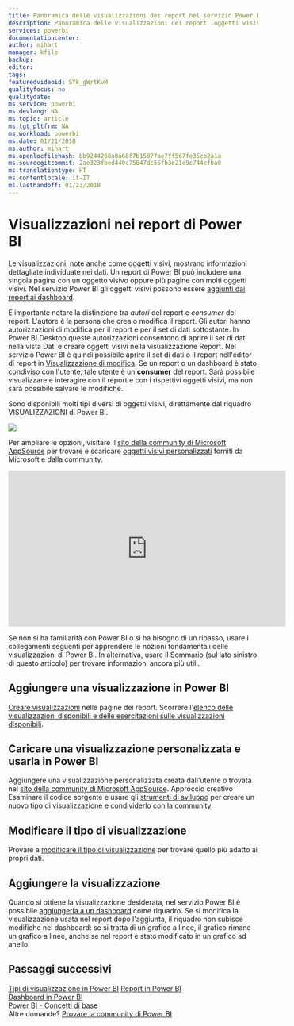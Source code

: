 ```yaml
---
title: Panoramica delle visualizzazioni dei report nel servizio Power BI e in Power BI Desktop
description: Panoramica delle visualizzazioni dei report (oggetti visivi) in Microsoft Power BI.
services: powerbi
documentationcenter: 
author: mihart
manager: kfile
backup: 
editor: 
tags: 
featuredvideoid: SYk_gWrtKvM
qualityfocus: no
qualitydate: 
ms.service: powerbi
ms.devlang: NA
ms.topic: article
ms.tgt_pltfrm: NA
ms.workload: powerbi
ms.date: 01/21/2018
ms.author: mihart
ms.openlocfilehash: bb9244268a0a68f7b15877ae7ff567fe35cb2a1a
ms.sourcegitcommit: 2ae323fbed440c75847dc55fb3e21e9c744cfba0
ms.translationtype: HT
ms.contentlocale: it-IT
ms.lasthandoff: 01/23/2018
---
```

# <a name="visualizations-in-power-bi-reports"></a>Visualizzazioni nei report di Power BI
Le visualizzazioni, note anche come oggetti visivi, mostrano informazioni dettagliate individuate nei dati. Un report di Power BI può includere una singola pagina con un oggetto visivo oppure più pagine con molti oggetti visivi. Nel servizio Power BI gli oggetti visivi possono essere [aggiunti dai report ai dashboard](service-dashboard-pin-tile-from-report.md). 

È importante notare la distinzione tra *autori* del report e *consumer* del report. L'autore è la persona che crea o modifica il report.  Gli autori hanno autorizzazioni di modifica per il report e per il set di dati sottostante. In Power BI Desktop queste autorizzazioni consentono di aprire il set di dati nella vista Dati e creare oggetti visivi nella visualizzazione Report. Nel servizio Power BI è quindi possibile aprire il set di dati o il report nell'editor di report in [Visualizzazione di modifica](service-reading-view-and-editing-view.md). Se un report o un dashboard è stato [condiviso con l'utente](service-shared-with-me.md), tale utente è un **consumer** del report. Sarà possibile visualizzare e interagire con il report e con i rispettivi oggetti visivi, ma non sarà possibile salvare le modifiche.

Sono disponibili molti tipi diversi di oggetti visivi, direttamente dal riquadro VISUALIZZAZIONI di Power BI. 

![](media/power-bi-report-visualizations/power-bi-visualizations.png)

Per ampliare le opzioni, visitare il [sito della community di Microsoft AppSource](https://appsource.microsoft.com) per trovare e scaricare [oggetti visivi personalizzati](https://appsource.microsoft.com/marketplace/apps?product=power-bi-visuals&page=1) forniti da Microsoft e dalla community.    

<iframe width="560" height="315" src="https://www.youtube.com/embed/SYk_gWrtKvM?list=PL1N57mwBHtN0JFoKSR0n-tBkUJHeMP2cP" frameborder="0" allowfullscreen></iframe>


  Se non si ha familiarità con Power BI o si ha bisogno di un ripasso, usare i collegamenti seguenti per apprendere le nozioni fondamentali delle visualizzazioni di Power BI.  In alternativa, usare il Sommario (sul lato sinistro di questo articolo) per trovare informazioni ancora più utili.

## <a name="add-a-visualization-in-power-bi"></a>Aggiungere una visualizzazione in Power BI
[Creare visualizzazioni](power-bi-report-add-visualizations-i.md) nelle pagine dei report. Scorrere l'[elenco delle visualizzazioni disponibili e delle esercitazioni sulle visualizzazioni disponibili](power-bi-visualization-types-for-reports-and-q-and-a.md). 

## <a name="upload-a-custom-visualization-and-use-it-in-power-bi"></a>Caricare una visualizzazione personalizzata e usarla in Power BI
Aggiungere una visualizzazione personalizzata creata dall'utente o trovata nel [sito della community di Microsoft AppSource](https://appsource.microsoft.com/marketplace/apps?product=power-bi-visuals). Approccio creativo Esaminare il codice sorgente e usare gli [strumenti di sviluppo](service-custom-visuals-getting-started-with-developer-tools.md) per creare un nuovo tipo di visualizzazione e [condividerlo con la community](developer/office-store.md)

## <a name="change-the-visualization-type"></a>Modificare il tipo di visualizzazione
Provare a [modificare il tipo di visualizzazione](power-bi-report-change-visualization-type.md) per trovare quello più adatto ai propri dati.

## <a name="pin-the-visualization"></a>Aggiungere la visualizzazione
Quando si ottiene la visualizzazione desiderata, nel servizio Power BI è possibile [aggiungerla a un dashboard](service-dashboard-pin-tile-from-report.md) come riquadro. Se si modifica la visualizzazione usata nel report dopo l'aggiunta, il riquadro non subisce modifiche nel dashboard: se si tratta di un grafico a linee, il grafico rimane un grafico a linee, anche se nel report è stato modificato in un grafico ad anello.

## <a name="next-steps"></a>Passaggi successivi
[Tipi di visualizzazione in Power BI](power-bi-visualization-types-for-reports-and-q-and-a.md)
[Report in Power BI](service-reports.md)  
[Dashboard in Power BI](service-dashboards.md)  
[Power BI - Concetti di base](service-basic-concepts.md)  
Altre domande? [Provare la community di Power BI](http://community.powerbi.com/)

